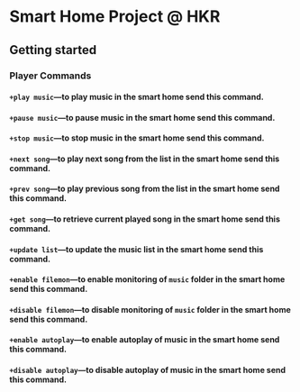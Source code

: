 # Smart Home Project @ HKR

## Getting started

### **Player Commands**
#### `+play music`—to play music in the smart home send this command.
#### `+pause music`—to pause music in the smart home send this command.
#### `+stop music`—to stop music in the smart home send this command.
#### `+next song`—to play next song from the list in the smart home send this command.
#### `+prev song`—to play previous song from the list in the smart home send this command.
#### `+get song`—to retrieve current played song in the smart home send this command.
#### `+update list`—to update the music list in the smart home send this command.
#### `+enable filemon`—to enable monitoring of `music` folder in the smart home send this command.
#### `+disable filemon`—to disable monitoring of `music` folder in the smart home send this command.
#### `+enable autoplay`—to enable autoplay of music in the smart home send this command.
#### `+disable autoplay`—to disable autoplay of music in the smart home send this command.

